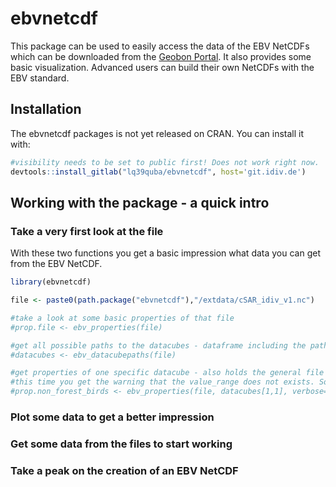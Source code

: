 
<!-- README.md is generated from README.Rmd. Please edit that file -->

# ebvnetcdf

<!-- badges: start -->

<!-- badges: end -->

This package can be used to easily access the data of the EBV NetCDFs
which can be downloaded from the [Geobon
Portal](https://portal.geobon.org/). It also provides some basic
visualization. Advanced users can build their own NetCDFs with the EBV
standard.

## Installation

The ebvnetcdf packages is not yet released on CRAN. You can install it
with:

``` r
#visibility needs to be set to public first! Does not work right now. 
devtools::install_gitlab("lq39quba/ebvnetcdf", host='git.idiv.de') 
```

## Working with the package - a quick intro

### Take a very first look at the file

With these two functions you get a basic impression what data you can
get from the EBV NetCDF.

``` r
library(ebvnetcdf)

file <- paste0(path.package("ebvnetcdf"),"/extdata/cSAR_idiv_v1.nc")

#take a look at some basic properties of that file
#prop.file <- ebv_properties(file)

#get all possible paths to the datacubes - dataframe including the paths and also descriptions of e.g. metric and or scenario - take a look!
#datacubes <- ebv_datacubepaths(file)

#get properties of one specific datacube - also holds the general file properties from above
#this time you get the warning that the value_range does not exists. So don't take the displayed value_range seriously.
#prop.non_forest_birds <- ebv_properties(file, datacubes[1,1], verbose=T)
```

### Plot some data to get a better impression

### Get some data from the files to start working

### Take a peak on the creation of an EBV NetCDF
